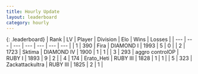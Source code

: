 ```yaml
---
title: Hourly Update
layout: leaderboard
category: hourly
---
```


{: .leaderboard}
| Rank | LV | Player | Division | Elo | Wins | Losses |
| --- | --- | --- | --- | --- | --- | --- |
| <span data-change="-">1</span> | 390 | <span title="ID: 418447">Fira</span> | DIAMOND I | <span data-change="-">1993</span> | <span data-change="-">5</span> | <span data-change="-">0</span> |
| <span data-change="-">2</span> | 1723 | <span title="ID: 353063">Sktima</span> | DIAMOND IV | <span data-change="-">1900</span> | <span data-change="-">1</span> | <span data-change="-">1</span> |
| <span data-change="-">3</span> | 293 | <span title="ID: 629691">aggro controlOP</span> | RUBY I | <span data-change="-">1893</span> | <span data-change="-">9</span> | <span data-change="-">2</span> |
| <span data-change="-">4</span> | 174 | <span title="ID: 720567">Erato_Heti</span> | RUBY III | <span data-change="-">1828</span> | <span data-change="-">1</span> | <span data-change="-">1</span> |
| <span data-change="-">5</span> | 323 | <span title="ID: 243950">Zackattackultra</span> | RUBY III | <span data-change="-">1825</span> | <span data-change="-">2</span> | <span data-change="-">1</span> |
